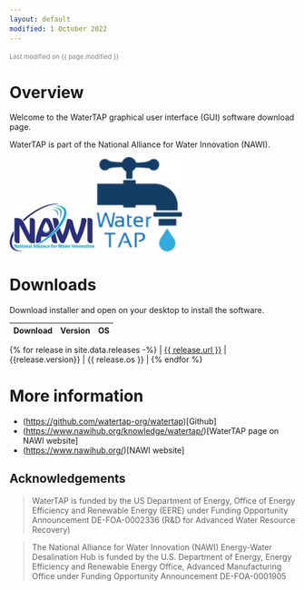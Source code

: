 ```yaml
---
layout: default
modified: 1 October 2022
---
```


<span style="font-size: 80%; color: grey;">Last modified on {{ page.modified }}</span>

# Overview

Welcome to the WaterTAP graphical user interface (GUI) software download page.

WaterTAP is part of the National Alliance for Water Innovation (NAWI).

<img alt="NAWI logo" src="nawi-transp.webp" width="150px">
<img alt="WaterTAP logo" src="watertap-transp.webp" width="150px">

# Downloads

Download installer and open on your desktop to install the software.

| Download | Version | OS |
|:---------|:--------|:---|
{% for release in site.data.releases -%}
| <a href="{{ release.url }}">{{ release.url }}</a> | {{release.version}} | {{ release.os }} |
{% endfor %}

# More information

* (https://github.com/watertap-org/watertap)[Github]
* (https://www.nawihub.org/knowledge/watertap/)[WaterTAP page on NAWI website]
* (https://www.nawihub.org/)[NAWI website]

## Acknowledgements

> WaterTAP is funded by the US Department of Energy, Office of Energy Efficiency and Renewable Energy (EERE) under Funding Opportunity Announcement DE-FOA-0002336 (R&D for Advanced Water Resource Recovery)

> The National Alliance for Water Innovation (NAWI) Energy-Water Desalination Hub is funded by the U.S. Department of Energy, Energy Efficiency and Renewable Energy Office, Advanced Manufacturing Office under Funding Opportunity Announcement DE-FOA-0001905